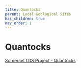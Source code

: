```yaml
---
title: Quantocks
parent: Local Geological Sites
has_children: true
nav_order: 1
---
```


# Quantocks

[Somerset LGS Project - Quantocks](http://www.somerc.com/wp-content/uploads/2020/04/Somerset-LGS-Project-Final-report-for-Quantocks-area-April-2020.pdf)
